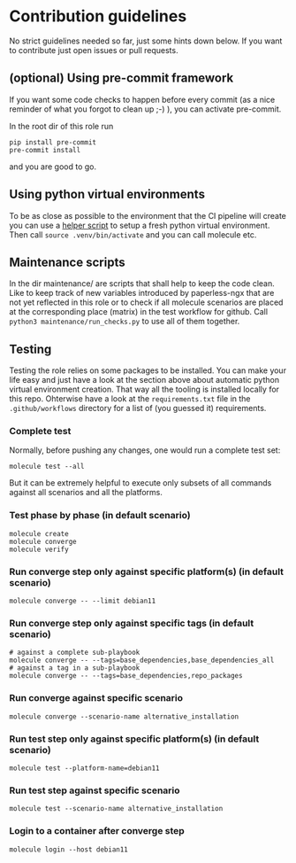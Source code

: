 # Contribution guidelines

No strict guidelines needed so far, just some hints down below. If you want to contribute just  open issues or pull requests.

## (optional) Using pre-commit framework

If you want some code checks to happen before every commit (as a nice reminder of what you forgot to clean up ;-) ), you can activate pre-commit.

In the root dir of this role run
```console
pip install pre-commit
pre-commit install
```
and you are good to go.

## Using python virtual environments

To be as close as possible to the environment that the CI pipeline will create you can use a [helper script](./create_venv.sh) to setup a fresh python virtual environment. Then call `source .venv/bin/activate` and you can call molecule etc.

## Maintenance scripts

In the dir maintenance/ are scripts that shall help to keep the code clean. Like to keep track of new variables introduced by paperless-ngx that are not yet reflected in this role or to check if all molecule scenarios are placed at the corresponding place (matrix) in the test workflow for github. Call `python3 maintenance/run_checks.py` to use all of them together.

## Testing

Testing the role relies on some packages to be installed. You can make your life easy and just have a look at the section above about automatic python virtual environment creation. That way all the tooling is installed locally for this repo. Ohterwise have a look at the `requirements.txt` file in the `.github/workflows` directory for a list of (you guessed it) requirements.

### Complete test

Normally, before pushing any changes, one would run a complete test set:

```console
molecule test --all
```

But it can be extremely helpful to execute only subsets of all commands against all scenarios and all the platforms.

### Test phase by phase (in default scenario)

```console
molecule create
molecule converge
molecule verify
```

### Run converge step only against specific platform(s) (in default scenario)

```
molecule converge -- --limit debian11
```

### Run converge step only against specific tags (in default scenario)

```
# against a complete sub-playbook
molecule converge -- --tags=base_dependencies,base_dependencies_all
# against a tag in a sub-playbook
molecule converge -- --tags=base_dependencies,repo_packages
```

### Run converge against specific scenario
```
molecule converge --scenario-name alternative_installation
```

### Run test step only against specific platform(s) (in default scenario)

```
molecule test --platform-name=debian11
```

### Run test step against specific scenario
```
molecule test --scenario-name alternative_installation
```

### Login to a container after converge step

```
molecule login --host debian11
```